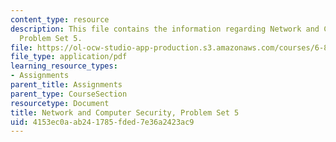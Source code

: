 ```yaml
---
content_type: resource
description: This file contains the information regarding Network and Computer Security,
  Problem Set 5.
file: https://ol-ocw-studio-app-production.s3.amazonaws.com/courses/6-857-network-and-computer-security-spring-2014/4153ec0aab241785fded7e36a2423ac9_MIT6_857S14_ps5.pdf
file_type: application/pdf
learning_resource_types:
- Assignments
parent_title: Assignments
parent_type: CourseSection
resourcetype: Document
title: Network and Computer Security, Problem Set 5
uid: 4153ec0a-ab24-1785-fded-7e36a2423ac9
---
```

